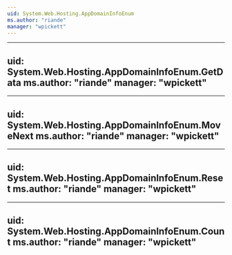 ```yaml
---
uid: System.Web.Hosting.AppDomainInfoEnum
ms.author: "riande"
manager: "wpickett"
---
```


---
uid: System.Web.Hosting.AppDomainInfoEnum.GetData
ms.author: "riande"
manager: "wpickett"
---

---
uid: System.Web.Hosting.AppDomainInfoEnum.MoveNext
ms.author: "riande"
manager: "wpickett"
---

---
uid: System.Web.Hosting.AppDomainInfoEnum.Reset
ms.author: "riande"
manager: "wpickett"
---

---
uid: System.Web.Hosting.AppDomainInfoEnum.Count
ms.author: "riande"
manager: "wpickett"
---
